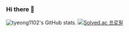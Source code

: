 ### Hi there 👋

![tyeong1102's GitHub stats](https://github-readme-stats.vercel.app/api?username=tyeong1102&theme=gruvbox).  [![Solved.ac
프로필](http://mazassumnida.wtf/api/v2/generate_badge?boj=tyeong1102)](https://solved.ac/tyeong1102)

<!--
**tyeong1102/tyeong1102** is a ✨ _special_ ✨ repository because its `README.md` (this file) appears on your GitHub profile.

Here are some ideas to get you started:

- 🔭 I’m currently working on ...
- 🌱 I’m currently learning ...
- 👯 I’m looking to collaborate on ...
- 🤔 I’m looking for help with ...
- 💬 Ask me about ...
- 📫 How to reach me: ...
- 😄 Pronouns: ...
- ⚡ Fun fact: ...
-->

